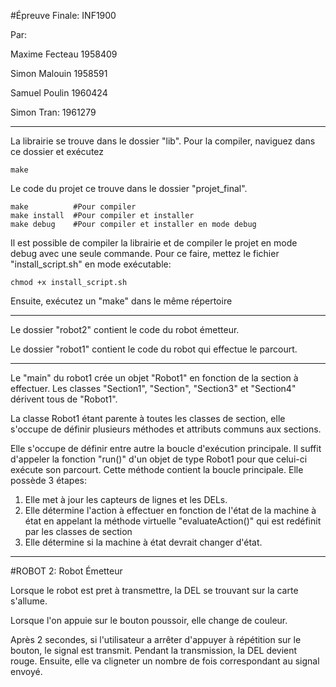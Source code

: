 #Épreuve Finale: INF1900

Par:

Maxime Fecteau 1958409

Simon Malouin 1958591

Samuel Poulin 1960424

Simon Tran: 1961279


-------------------------

La librairie se trouve dans le dossier "lib". Pour la compiler, naviguez dans ce dossier et exécutez

    make

Le code du projet ce trouve dans le dossier "projet_final".

    make          #Pour compiler
    make install  #Pour compiler et installer 
    make debug    #Pour compiler et installer en mode debug
    
Il est possible de compiler la librairie et de compiler le projet en mode debug avec une seule commande. Pour ce faire, mettez le fichier "install_script.sh" en mode exécutable:

    chmod +x install_script.sh
    
Ensuite, exécutez un "make" dans le même répertoire


--------------

Le dossier "robot2" contient le code du robot émetteur.

Le dossier "robot1" contient le code du robot qui effectue le parcourt.

----

Le "main" du robot1 crée un objet "Robot1" en fonction de la section à effectuer. Les classes "Section1", "Section", "Section3" et "Section4" dérivent tous de "Robot1".


La classe Robot1 étant parente à toutes les classes de section, elle s'occupe de définir plusieurs méthodes et attributs communs aux sections.

Elle s'occupe de définir entre autre la boucle d'exécution principale. Il suffit d'appeler la fonction "run()" d'un objet de type Robot1 pour que celui-ci exécute son parcourt.
Cette méthode contient la boucle principale. Elle possède 3 étapes:

1. Elle met à jour les capteurs de lignes et les DELs.
2. Elle détermine l'action à effectuer en fonction de l'état de la machine à état en appelant la méthode virtuelle "evaluateAction()" qui est redéfinit par les classes de section
3. Elle détermine si la machine à état devrait changer d'état.



----
#ROBOT 2: Robot Émetteur

Lorsque le robot est pret à transmettre, la DEL se trouvant sur la carte s'allume.

Lorsque l'on appuie sur le bouton poussoir, elle change de couleur.

Après 2 secondes, si l'utilisateur a arrêter d'appuyer à répétition sur le bouton, le signal est transmit. Pendant la transmission,
la DEL devient rouge. Ensuite, elle va cligneter un nombre de fois correspondant au signal envoyé.
